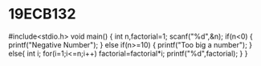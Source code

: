 # 19ECB132
#include<stdio.h>
void main()
{
    int n,factorial=1;
    scanf("%d",&n);
    if(n<0)
    {
        printf("Negative Number");
    }
        else if(n>=10)
        {
           printf("Too big a number"); 
        }
        else{ 
             int i;
            for(i=1;i<=n;i++)
            factorial=factorial*i;
            printf("%d",factorial);
        }
}
